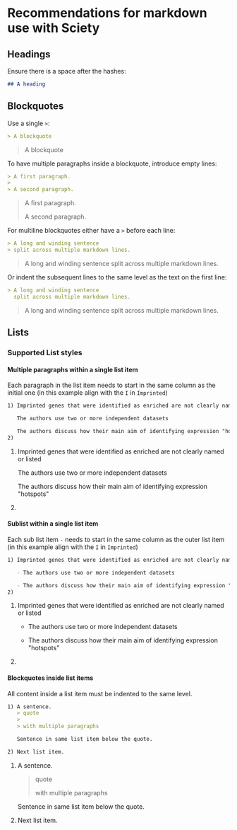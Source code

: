 # Recommendations for markdown use with Sciety

## Headings

Ensure there is a space after the hashes:

```markdown
## A heading
```

## Blockquotes

Use a single `>`:

```markdown
> A blockquote
```
> A blockquote


To have multiple paragraphs inside a blockquote, introduce empty lines:

```markdown
> A first paragraph.
>
> A second paragraph.
```
> A first paragraph.
>
> A second paragraph.

For multiline blockquotes either have a `>` before each line:

```markdown
> A long and winding sentence
> split across multiple markdown lines.
```
> A long and winding sentence
> split across multiple markdown lines.

Or indent the subsequent lines to the same level as the text on the first line:

```markdown
> A long and winding sentence
  split across multiple markdown lines.
```
> A long and winding sentence
  split across multiple markdown lines.

## Lists
### Supported List styles
#### Multiple paragraphs within a single list item
Each paragraph in the list item needs to start in the same column as the initial one (in this example align with the `I` in `Imprinted`)
```markdown
1) Imprinted genes that were identified as enriched are not clearly named or listed

   The authors use two or more independent datasets

   The authors discuss how their main aim of identifying expression "hotspots"
2)
```
1) Imprinted genes that were identified as enriched are not clearly named or listed

   The authors use two or more independent datasets

   The authors discuss how their main aim of identifying expression "hotspots"
2)

#### Sublist within a single list item
Each sub list item `-` needs to start in the same column as the outer list item (in this example align with the `I` in `Imprinted`)
```markdown
1) Imprinted genes that were identified as enriched are not clearly named or listed

   - The authors use two or more independent datasets

   - The authors discuss how their main aim of identifying expression "hotspots"
2)
```
1) Imprinted genes that were identified as enriched are not clearly named or listed

   - The authors use two or more independent datasets

   - The authors discuss how their main aim of identifying expression "hotspots"
2)

#### Blockquotes inside list items

All content inside a list item must be indented to the same level.

```markdown
1) A sentence.
   > quote
   >
   > with multiple paragraphs

   Sentence in same list item below the quote.

2) Next list item.
```

1) A sentence.
   > quote
   >
   > with multiple paragraphs

   Sentence in same list item below the quote.

2) Next list item.